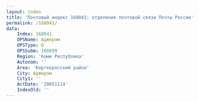 ```yaml
---
layout: index
title: 'Почтовый индекс 168041: отделение почтовой связи Почты России'
permalink: /168041/
data:
    Index: 168041
    OPSName: Аджером
    OPSType: О
    OPSSubm: 168099
    Region: 'Коми Республика'
    Autonom: ''
    Area: 'Корткеросский район'
    City: Аджером
    City1: ''
    ActDate: '20051114'
    IndexOld: ''
---
```

